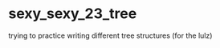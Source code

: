 sexy_sexy_23_tree
=================

trying to practice writing different tree structures (for the lulz)